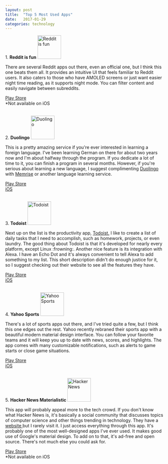 ```yaml
---
layout: post
title:  "Top 5 Most Used Apps"
date:   2017-01-29
categories: technology
---
```


<p>1. <strong>Reddit is fun</strong> <img src="/blog/assets/rif.png" alt="Reddit is fun" style="width: 75px;"/></p>
<p>There are several Reddit apps out there, even an official one, but I think
this one beats them all. It provides an intuitive UI that feels familiar to
Reddit users. It also caters to those who have AMOLED screens or just want 
easier night time reading, as it supports night mode. You can filter content and easily
navigate between subreddits.</p>
<a href="https://play.google.com/store/apps/details?id=com.andrewshu.android.reddit&hl=en">Play Store</a><br>
*Not available on iOS
<br>
<br>
<p>2. <strong>Duolingo</strong> <img src="/blog/assets/duo.png" alt="Duolingo" style="width: 75px;"/></p>
<p>This is a pretty amazing service if you're ever interested in learning a foreign language. I've
been learning German on there for about two years now and I'm about halfway through the program. If
you dedicate a lot of time to it, you can finish a program in several months. However, if you're serious 
about learning a new language, I suggest complimenting <a href="https://www.duolingo.com/">Duolingo</a>
with <a href="http://www.memrise.com/">Memrise</a> or another language learning service.</p>
<a href="https://play.google.com/store/apps/details?id=com.duolingo&hl=en">Play Store</a><br>
<a href="https://itunes.apple.com/us/app/duolingo-learn-languages-for/id570060128?mt=8&ign-mpt=uo%3D2">iOS</a>
<br>
<br>
<p>3. <strong>Todoist</strong> <img src="/blog/assets/todoist.png" alt="Todoist" style="width: 75px;"/></p>
<p>Next up on the list is the productivity app, <a href="https://en.todoist.com/">Todoist.</a> I like to 
create a list of daily tasks that I need to accomplish, such as homework, projects, or even laundry. The good
thing about Todoist is that it's developed for nearly every platform, except Linux :frowning:. Another nice feature is
its integration with Alexa. I have an Echo Dot and it's always convenient to tell Alexa to add something to
my list. This short description didn't do enough justice for it, so I suggest checking out their website
to see all the features they have.</p>
<a href="https://play.google.com/store/apps/details?id=com.todoist&hl=en">Play Store</a><br>
<a href="https://itunes.apple.com/us/app/todoist-to-do-list-task-list/id585829637?mt=12&ign-mpt=uo%3D2">iOS</a>
<br>
<br>
<p>4. <strong>Yahoo Sports</strong> <img src="/blog/assets/yahoo.png" alt="Yahoo Sports" style="width: 75px;"/></p>
<p>There's a lot of sports apps out there, and I've tried quite a few, but I think this one edges out the rest.
Yahoo recently rebraned their sports app with a beautiful modern material design interface. You can follow your
favorite teams and it will keep you up to date with news, scores, and highlights. The app comes with
many customizable notifications, such as alerts to game starts or close game situations.</p>
<a href="https://play.google.com/store/apps/details?id=com.yahoo.mobile.client.android.sportacular&hl=en">Play Store</a><br>
<a href="https://itunes.apple.com/us/app/yahoo-sports-your-teams-your/id286058814?mt=8">iOS</a>
<br>
<br>
<p>5. <strong>Hacker News Materialistic</strong> <img src="/blog/assets/hn.png" alt="Hacker News" style="width: 75px;"/></p>
<p>This app will probably appeal more to the tech crowd. If you don't know what Hacker News is, it's basically a social
community that discusses topics of computer science and other things trending in technology. They have a 
<a href="https://news.ycombinator.com/">website </a>but I rarely visit it. I just access everything through this
 app. It's probably one of the most well-designed apps I've ever used. It makes good use of Google's material design.
To add on to that, it's ad-free and open source. There's not much else you could ask for.</p>
<a href="https://play.google.com/store/apps/details?id=io.github.hidroh.materialistic&hl=en">Play Store</a><br>
*Not available on iOS